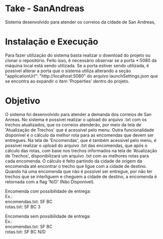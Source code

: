 # Take - SanAndreas
Sistema desenvolvido para atender os correios da cidade de San Andreas,

# Instalação e Execução
Para fazer utilização do sistema basta realizar o download do projeto ou clonar o repositório.
Feito isso, é necessário observar se a porta *:5080 da máquina local está sendo utilizada. Se a porta estiver sendo utilizada,
é possível alterar a porta que o sistema utiliza alterando a seção "applicationUrl": "http://localhost:5080" do arquivo launchSettings.json
que se encontra ao expandir o item 'Properties' dentro do projeto. 

# Objetivo
O sistema foi desenvolvido para atender a demanda dos correios de San Anreas.
No sistema é possível realizar o upload do arquivo .txt com os trechos atualizados, que os correios atenderão, por meio da tela de 'Atualização de Trechos' que é acessível pelo menu.
Outra funcionalidade disponível é o cálculo da melhor rota para as encomendas que devem ser entregues. Na tela de 'Encomendas', que é também acessível pelo menu,
é possível realizar o upload do arquivo .txt das encomendas, que após o cálculo das rotas, com base nos trechos informados na tela de 'Atualização de Trechos',
disponibilizará um arquivo .txt com as melhores rotas para cada encomenda. 
O cálculo é feito partindo da cidade de origem da encomenda até encontrar o trecho que ligue com a cidade de destino.
Quando há uma encomenda que não é possível ser entregue, por não ter trechos que se interliguem e cheguem a cidade de destino, a encomenda é retornada com a flag 'N/D' (Não Disponível).

Encomenda com possibilidade de entrega: <br/>
Ex.: <br/>
  encomendas.txt: SF BC <br/>
  rotas.txt: SF BC 3 <br/>

Encomenda sem possibilidade de entrega: <br/>
Ex.: <br/>
  encomendas.txt: SF BC <br/>
  rotas.txt: SF BC N/D
